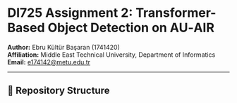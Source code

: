 # DI725 Assignment 2: Transformer-Based Object Detection on AU‑AIR

**Author:** Ebru Kültür Başaran (1741420)  
**Affiliation:** Middle East Technical University, Department of Informatics  
**Email:** e174142@metu.edu.tr  

---

## 📁 Repository Structure
